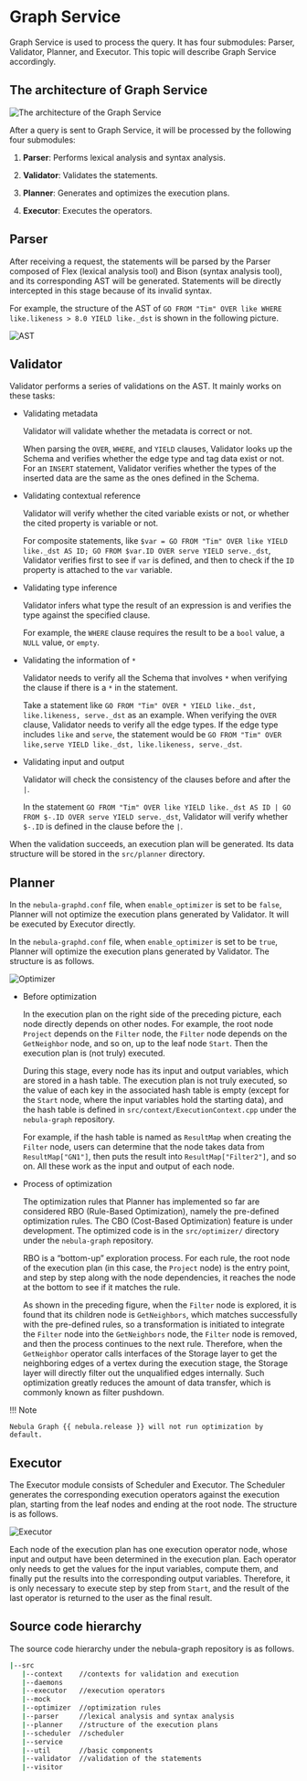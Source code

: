 # Graph Service

Graph Service is used to process the query. It has four submodules: Parser, Validator, Planner, and Executor. This topic will describe Graph Service accordingly.

## The architecture of Graph Service

![The architecture of the Graph Service](https://docs-cdn.nebula-graph.com.cn/docs-2.0/1.introduction/2.nebula-graph-architecture/query-engine-architecture.png)

After a query is sent to Graph Service, it will be processed by the following four submodules:

1. **Parser**: Performs lexical analysis and syntax analysis.

2. **Validator**: Validates the statements.

3. **Planner**: Generates and optimizes the execution plans.

4. **Executor**: Executes the operators.

## Parser

After receiving a request, the statements will be parsed by the Parser composed of Flex (lexical analysis tool) and Bison (syntax analysis tool), and its corresponding AST will be generated. Statements will be directly intercepted in this stage because of its invalid syntax.

For example, the structure of the AST of `GO FROM "Tim" OVER like WHERE like.likeness > 8.0 YIELD like._dst` is shown in the following picture.

![AST](https://docs-cdn.nebula-graph.com.cn/docs-2.0/1.introduction/2.nebula-graph-architecture/parser-ast-tree.png)

## Validator

Validator performs a series of validations on the AST. It mainly works on these tasks:

- Validating metadata

    Validator will validate whether the metadata is correct or not.

    When parsing the `OVER`, `WHERE`, and `YIELD` clauses, Validator looks up the Schema and verifies whether the edge type and tag data exist or not. For an `INSERT` statement, Validator verifies whether the types of the inserted data are the same as the ones defined in the Schema.

- Validating contextual reference

    Validator will verify whether the cited variable exists or not, or whether the cited property is variable or not.

    For composite statements, like `$var = GO FROM "Tim" OVER like YIELD like._dst AS ID; GO FROM $var.ID OVER serve YIELD serve._dst`, Validator verifies first to see if `var` is defined, and then to check if the `ID` property is attached to the `var` variable.

- Validating type inference

    Validator infers what type the result of an expression is and verifies the type against the specified clause.

    For example, the `WHERE` clause requires the result to be a `bool` value, a `NULL` value, or `empty`.

- Validating the information of `*`

    Validator needs to verify all the Schema that involves `*` when verifying the clause if there is a `*` in the statement.

    Take a statement like `GO FROM "Tim" OVER * YIELD like._dst, like.likeness, serve._dst` as an example. When verifying the `OVER` clause, Validator needs to verify all the edge types. If the edge type includes `like` and `serve`, the statement would be `GO FROM "Tim" OVER like,serve YIELD like._dst, like.likeness, serve._dst`.

- Validating input and output

    Validator will check the consistency of the clauses before and after the `|`.

    In the statement `GO FROM "Tim" OVER like YIELD like._dst AS ID | GO FROM $-.ID OVER serve YIELD serve._dst`, Validator will verify whether `$-.ID` is defined in the clause before the `|`.

When the validation succeeds, an execution plan will be generated. Its data structure will be stored in the `src/planner` directory.

## Planner

In the `nebula-graphd.conf` file, when `enable_optimizer` is set to be `false`, Planner will not optimize the execution plans generated by Validator. It will be executed by Executor directly.

In the `nebula-graphd.conf` file, when `enable_optimizer` is set to be `true`, Planner will optimize the execution plans generated by Validator. The structure is as follows.

![Optimizer](https://docs-cdn.nebula-graph.com.cn/docs-2.0/1.introduction/2.nebula-graph-architecture/optimizer.png)

- Before optimization
  
    In the execution plan on the right side of the preceding picture, each node directly depends on other nodes. For example, the root node `Project` depends on the `Filter` node, the `Filter` node depends on the `GetNeighbor` node, and so on, up to the leaf node `Start`. Then the execution plan is (not truly) executed.

    During this stage, every node has its input and output variables, which are stored in a hash table. The execution plan is not truly executed, so the value of each key in the associated hash table is empty (except for the `Start` node, where the input variables hold the starting data), and the hash table is defined in `src/context/ExecutionContext.cpp` under the `nebula-graph` repository.

    For example, if the hash table is named as `ResultMap` when creating the `Filter` node, users can determine that the node takes data from `ResultMap["GN1"]`, then puts the result into `ResultMap["Filter2"]`, and so on. All these work as the input and output of each node.

- Process of optimization

    The optimization rules that Planner has implemented so far are considered RBO (Rule-Based Optimization), namely the pre-defined optimization rules. The CBO (Cost-Based Optimization) feature is under development. The optimized code is in the `src/optimizer/` directory under the `nebula-graph` repository.

    RBO is a “bottom-up” exploration process. For each rule, the root node of the execution plan (in this case, the `Project` node) is the entry point, and step by step along with the node dependencies, it reaches the node at the bottom to see if it matches the rule.

    As shown in the preceding figure, when the `Filter` node is explored, it is found that its children node is `GetNeighbors`, which matches successfully with the pre-defined rules, so a transformation is initiated to integrate the `Filter` node into the `GetNeighbors` node, the `Filter` node is removed, and then the process continues to the next rule. Therefore, when the `GetNeighbor` operator calls interfaces of the Storage layer to get the neighboring edges of a vertex during the execution stage, the Storage layer will directly filter out the unqualified edges internally. Such optimization greatly reduces the amount of data transfer, which is commonly known as filter pushdown.

!!! Note

    Nebula Graph {{ nebula.release }} will not run optimization by default.

## Executor

The Executor module consists of Scheduler and Executor. The Scheduler generates the corresponding execution operators against the execution plan, starting from the leaf nodes and ending at the root node. The structure is as follows.

![Executor](https://docs-cdn.nebula-graph.com.cn/docs-2.0/1.introduction/2.nebula-graph-architecture/executor.png)

Each node of the execution plan has one execution operator node, whose input and output have been determined in the execution plan. Each operator only needs to get the values for the input variables, compute them, and finally put the results into the corresponding output variables. Therefore, it is only necessary to execute step by step from `Start`, and the result of the last operator is returned to the user as the final result.

## Source code hierarchy

The source code hierarchy under the nebula-graph repository is as follows.

```bash
|--src
   |--context    //contexts for validation and execution
   |--daemons
   |--executor   //execution operators
   |--mock
   |--optimizer  //optimization rules
   |--parser     //lexical analysis and syntax analysis
   |--planner    //structure of the execution plans
   |--scheduler  //scheduler
   |--service
   |--util       //basic components
   |--validator  //validation of the statements
   |--visitor
```
